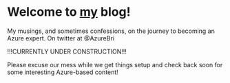 # Welcome to [my](https://twitter.com/AzureBri) blog!  

My musings, and sometimes confessions, on the journey to becoming an Azure expert.
On twitter at @AzureBri



!!!CURRENTLY UNDER CONSTRUCTION!!!  

Please excuse our mess while we get things setup and check back soon for some interesting Azure-based content!
